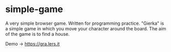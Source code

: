 # simple-game
A very simple browser game. Written for programming practice.
"Gierka" is a simple game in which you move your character around the board. The aim of the game is to find a house.

Demo -> https://gra.lers.it
